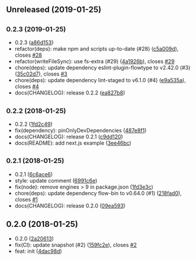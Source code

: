 ## Unreleased (2019-01-25)

## <small>0.2.3 (2019-01-25)</small>

- 0.2.3 ([a86d153](https://github.com/evenchange4/react-intl.macro/commit/a86d153))
- refactor(deps): make npm and scripts up-to-date (#28) ([c5a009d](https://github.com/evenchange4/react-intl.macro/commit/c5a009d)), closes [#28](https://github.com/evenchange4/react-intl.macro/issues/28)
- refactor(writeFileSync): use fs-extra (#29) ([4a1926b](https://github.com/evenchange4/react-intl.macro/commit/4a1926b)), closes [#29](https://github.com/evenchange4/react-intl.macro/issues/29)
- chore(deps): update dependency eslint-plugin-flowtype to v2.42.0 (#3) ([35c02d7](https://github.com/evenchange4/react-intl.macro/commit/35c02d7)), closes [#3](https://github.com/evenchange4/react-intl.macro/issues/3)
- chore(deps): update dependency lint-staged to v6.1.0 (#4) ([e9a535a](https://github.com/evenchange4/react-intl.macro/commit/e9a535a)), closes [#4](https://github.com/evenchange4/react-intl.macro/issues/4)
- docs(CHANGELOG): release 0.2.2 ([ea827b8](https://github.com/evenchange4/react-intl.macro/commit/ea827b8))

## <small>0.2.2 (2018-01-25)</small>

- 0.2.2 ([1fd2c49](https://github.com/evenchange4/react-intl.macro/commit/1fd2c49))
- fix(dependency): pinOnlyDevDependencies ([487e8f1](https://github.com/evenchange4/react-intl.macro/commit/487e8f1))
- docs(CHANGELOG): release 0.2.1 ([c9dd120](https://github.com/evenchange4/react-intl.macro/commit/c9dd120))
- docs(README): add next.js example ([3ee46bc](https://github.com/evenchange4/react-intl.macro/commit/3ee46bc))

## <small>0.2.1 (2018-01-25)</small>

- 0.2.1 ([6c6ace6](https://github.com/evenchange4/react-intl.macro/commit/6c6ace6))
- style: update comment ([6991c6e](https://github.com/evenchange4/react-intl.macro/commit/6991c6e))
- fix(node): remove engines > 9 in package.json ([1fd3e3c](https://github.com/evenchange4/react-intl.macro/commit/1fd3e3c))
- chore(deps): update dependency flow-bin to v0.64.0 (#1) ([218fad0](https://github.com/evenchange4/react-intl.macro/commit/218fad0)), closes [#1](https://github.com/evenchange4/react-intl.macro/issues/1)
- docs(CHANGELOG): release 0.2.0 ([09ea593](https://github.com/evenchange4/react-intl.macro/commit/09ea593))

## 0.2.0 (2018-01-25)

- 0.2.0 ([2a20613](https://github.com/evenchange4/react-intl.macro/commit/2a20613))
- fix(CI): update snapshot (#2) ([159fc2e](https://github.com/evenchange4/react-intl.macro/commit/159fc2e)), closes [#2](https://github.com/evenchange4/react-intl.macro/issues/2)
- feat: init ([4dac98d](https://github.com/evenchange4/react-intl.macro/commit/4dac98d))
